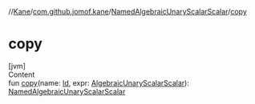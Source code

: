 //[Kane](../../index.md)/[com.github.jomof.kane](../index.md)/[NamedAlgebraicUnaryScalarScalar](index.md)/[copy](copy.md)



# copy  
[jvm]  
Content  
fun [copy](copy.md)(name: [Id](../../com.github.jomof.kane.impl/index.md#%5Bcom.github.jomof.kane.impl%2FId%2F%2F%2FPointingToDeclaration%2F%5D%2FClasslikes%2F-2004631606), expr: [AlgebraicUnaryScalarScalar](../-algebraic-unary-scalar-scalar/index.md)): [NamedAlgebraicUnaryScalarScalar](index.md)  



